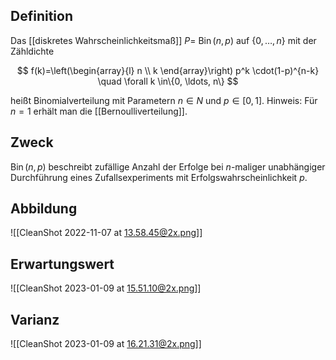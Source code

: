 ## Definition

Das [[diskretes Wahrscheinlichkeitsmaß]] $P =$ $\operatorname{Bin}(n, p)$ auf $\{0, \ldots, n\}$ mit der Zähldichte

$$
f(k)=\left(\begin{array}{l}
n \\
k
\end{array}\right) p^k \cdot(1-p)^{n-k} \quad \forall k \in\{0, \ldots, n\}
$$

heißt Binomialverteilung mit Parametern $n \in N$ und $p \in[0,1]$.
Hinweis: Für $n=1$ erhält man die [[Bernoulliverteilung]].

## Zweck

$\operatorname{Bin}(n, p)$ beschreibt zufällige Anzahl der Erfolge bei $n$-maliger unabhängiger Durchführung eines Zufallsexperiments mit Erfolgswahrscheinlichkeit $p$.

## Abbildung

![[CleanShot 2022-11-07 at 13.58.45@2x.png]]

## Erwartungswert

![[CleanShot 2023-01-09 at 15.51.10@2x.png]]

## Varianz

![[CleanShot 2023-01-09 at 16.21.31@2x.png]]
